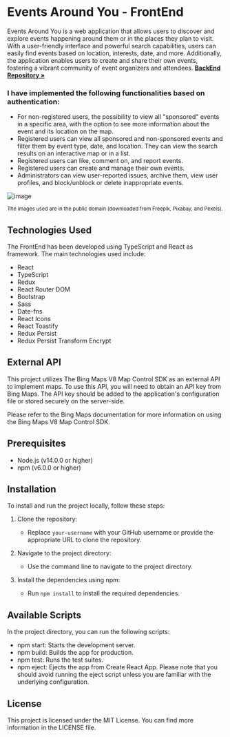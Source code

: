 # Events Around You - FrontEnd

Events Around You is a web application that allows users to discover and explore events happening around them or in the places they plan to visit. With a user-friendly interface and powerful search capabilities, users can easily find events based on location, interests, date, and more. Additionally, the application enables users to create and share their own events, fostering a vibrant community of event organizers and attendees.
 <a href="https://github.com/SvyatoslavGabuda/EventsAroudYou"><strong>BackEnd Repository »</strong></a>
 
### I have implemented the following functionalities based on authentication:
- For non-registered users, the possibility to view all "sponsored" events in a specific area, with the option to see more information about the event and its location on the map.
- Registered users can view all sponsored and non-sponsored events and filter them by event type, date, and location. They can view the search results on an interactive map or in a list.
- Registered users can like, comment on, and report events.
- Registered users can create and manage their own events.
- Administrators can view user-reported issues, archive them, view user profiles, and block/unblock or delete inappropriate events.

![image](https://github.com/SvyatoslavGabuda/events-around-you/blob/master/public/assets/mainPageEAY.jpg)

<small>The images used are in the public domain (downloaded from Freepik, Pixabay, and Pexels).</small>

## Technologies Used

The FrontEnd has been developed using TypeScript and React as framework. The main technologies used include:

- React
- TypeScript
- Redux
- React Router DOM
- Bootstrap
- Sass
- Date-fns
- React Icons
- React Toastify
- Redux Persist
- Redux Persist Transform Encrypt

## External API
This project utilizes The Bing Maps V8 Map Control SDK as an external API to implement maps. To use this API, you will need to obtain an API key from Bing Maps. The API key should be added to the application's configuration file or stored securely on the server-side.

Please refer to the Bing Maps documentation for more information on using the Bing Maps V8 Map Control SDK.


## Prerequisites
- Node.js (v14.0.0 or higher)
- npm (v6.0.0 or higher)

## Installation

To install and run the project locally, follow these steps:

1. Clone the repository:
   - Replace `your-username` with your GitHub username or provide the appropriate URL to clone the repository.

2. Navigate to the project directory:
   - Use the command line to navigate to the project directory.

3. Install the dependencies using npm:
   - Run `npm install` to install the required dependencies.
 ## Available Scripts
In the project directory, you can run the following scripts:

- npm start: Starts the development server.
- npm build: Builds the app for production.
- npm test: Runs the test suites.
- npm eject: Ejects the app from Create React App.
Please note that you should avoid running the eject script unless you are familiar with the underlying configuration.
## License
This project is licensed under the MIT License. You can find more information in the LICENSE file.
